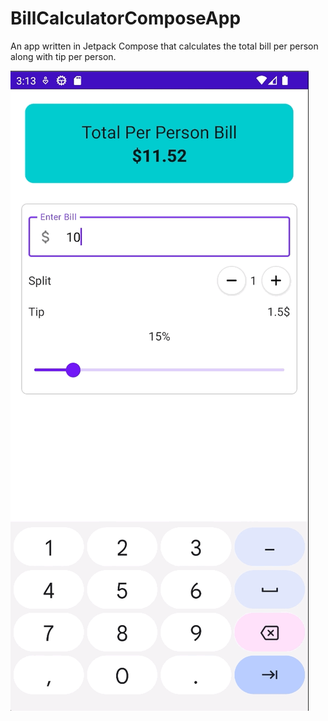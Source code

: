 # BillCalculatorComposeApp
An app written in Jetpack Compose that calculates the total bill per person along with tip per person.

![demo](docs/demo.gif)